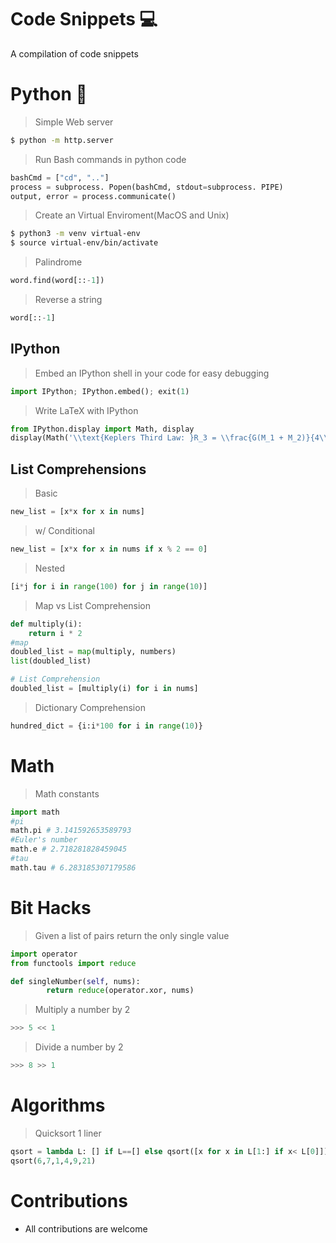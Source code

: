 # Code Snippets :computer:

A compilation of code snippets

# Python :snake:
> Simple Web server
```bash
$ python -m http.server
```
> Run Bash commands in python code
```python
bashCmd = ["cd", ".."]
process = subprocess. Popen(bashCmd, stdout=subprocess. PIPE)
output, error = process.communicate()
```
> Create an Virtual Enviroment(MacOS and Unix)
```bash
$ python3 -m venv virtual-env
$ source virtual-env/bin/activate
```
> Palindrome
```python
word.find(word[::-1])
```
> Reverse a string
```python
word[::-1]
```



## IPython
>Embed an IPython shell in your code for easy debugging
```python
import IPython; IPython.embed(); exit(1)
```

>Write LaTeX with IPython
```python
from IPython.display import Math, display
display(Math('\\text{Keplers Third Law: }R_3 = \\frac{G(M_1 + M_2)}{4\\pi^2}T^2'))
```

## List Comprehensions
>Basic
```python
new_list = [x*x for x in nums]
```
>w/ Conditional
```python
new_list = [x*x for x in nums if x % 2 == 0]
```
>Nested 
```python
[i*j for i in range(100) for j in range(10)]
```

>Map vs List Comprehension
```python
def multiply(i):
    return i * 2
#map
doubled_list = map(multiply, numbers)
list(doubled_list)

# List Comprehension
doubled_list = [multiply(i) for i in nums]
```

> Dictionary Comprehension
```python
hundred_dict = {i:i*100 for i in range(10)}
```





# Math
> Math constants
```python
import math
#pi
math.pi # 3.141592653589793
#Euler's number
math.e # 2.718281828459045
#tau
math.tau # 6.283185307179586

```

# Bit Hacks
>Given a list of pairs return the only single value
```python
import operator
from functools import reduce

def singleNumber(self, nums):
        return reduce(operator.xor, nums)
```
> Multiply a number by 2
```python
>>> 5 << 1
```
> Divide a number by 2
```python
>>> 8 >> 1
```

# Algorithms
> Quicksort 1 liner
```python
qsort = lambda L: [] if L==[] else qsort([x for x in L[1:] if x< L[0]]) + L[0:1] + qsort([x for x in L[1:] if x>=L[0]])
qsort(6,7,1,4,9,21)
```


# Contributions
- All contributions are welcome
















